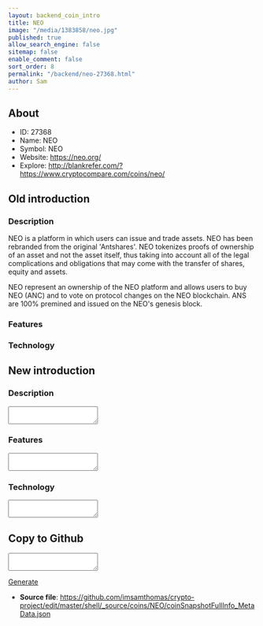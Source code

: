 ```yaml
---
layout: backend_coin_intro
title: NEO
image: "/media/1383858/neo.jpg"
published: true
allow_search_engine: false
sitemap: false
enable_comment: false
sort_order: 8
permalink: "/backend/neo-27368.html"
author: Sam
---
```


## About

- ID: 27368
- Name: NEO
- Symbol: NEO
- Website: https://neo.org/
- Explore: http://blankrefer.com/?https://www.cryptocompare.com/coins/neo/


## Old introduction

### Description

<p>NEO is a platform in which users can issue and trade assets. NEO has been rebranded from the original &#39;Antshares&#39;. NEO <span>tokenizes proofs of ownership of an asset and not the asset itself, thus taking into account all of the legal complications and obligations that may come with the transfer of shares, equity and assets.</span></p><p>NEO represent an ownership of the NEO platform and allows users to buy NEO (ANC) and to vote on protocol changes on the NEO blockchain. ANS are 100% premined and issued on the NEO&#39;s genesis block.</p>

### Features


### Technology




## New introduction


### Description
<textarea id="meta_description" name="description"></textarea>

### Features
<textarea id="meta_features" name="features"></textarea>

### Technology
<textarea id="meta_technology" name="technology"></textarea>


## Copy to Github

<textarea id="coinsnapshotfullinfo_metadata"></textarea>

<a href="#gen" onclick="generateMetaDatJson()">Generate</a>

- **Source file**: <a href="https://github.com/imsamthomas/crypto-project/edit/master/shell/_source/coins/NEO/coinSnapshotFullInfo_MetaData.json">https://github.com/imsamthomas/crypto-project/edit/master/shell/_source/coins/NEO/coinSnapshotFullInfo_MetaData.json</a>

